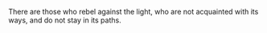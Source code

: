 There are those who rebel against the light, who are not acquainted with its ways, and do not stay in its paths.

